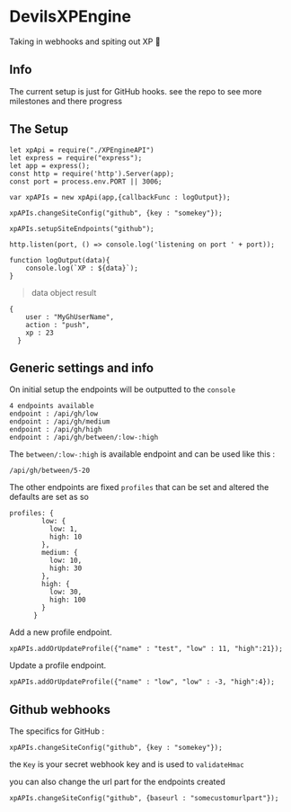 # DevilsXPEngine

Taking in webhooks and spiting out XP :tada:

## Info

The current setup is just for GitHub hooks. see the repo to see more milestones and there progress 

## The Setup

```
let xpApi = require("./XPEngineAPI")
let express = require("express");
let app = express();
const http = require('http').Server(app);
const port = process.env.PORT || 3006;

var xpAPIs = new xpApi(app,{callbackFunc : logOutput});

xpAPIs.changeSiteConfig("github", {key : "somekey"});

xpAPIs.setupSiteEndpoints("github");

http.listen(port, () => console.log('listening on port ' + port));

function logOutput(data){
    console.log(`XP : ${data}`);
}

```

> data object result
```
{
    user : "MyGhUserName",
    action : "push",
    xp : 23
  }
```

## Generic settings and info
On initial setup the endpoints will be outputted to the `console`

```
4 endpoints available
endpoint : /api/gh/low
endpoint : /api/gh/medium
endpoint : /api/gh/high
endpoint : /api/gh/between/:low-:high
```

The `between/:low-:high` is available endpoint and can be used like this :

`/api/gh/between/5-20`

The other endpoints are fixed `profiles` that can be set and altered the defaults are set as so 

```
profiles: {
        low: {
          low: 1,
          high: 10
        },
        medium: {
          low: 10,
          high: 30
        },
        high: {
          low: 30,
          high: 100
        }
      }
```

Add a new profile endpoint.

`xpAPIs.addOrUpdateProfile({"name" : "test", "low" : 11, "high":21});`

Update a profile endpoint.

`xpAPIs.addOrUpdateProfile({"name" : "low", "low" : -3, "high":4});`


## Github webhooks

The specifics for GitHub :

`xpAPIs.changeSiteConfig("github", {key : "somekey"});`

the `Key` is your secret webhook key and is used to `validateHmac`

you can also change the url part for the endpoints created

`xpAPIs.changeSiteConfig("github", {baseurl : "somecustomurlpart"});`